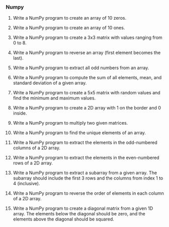### Numpy
1. Write a NumPy program to create an array of 10 zeros.

2. Write a NumPy program to create an array of 10 ones.

3. Write a NumPy program to create a 3x3 matrix with values ranging from 0 to 8.

4. Write a NumPy program to reverse an array (first element becomes the last).

5. Write a NumPy program to extract all odd numbers from an array.

6. Write a NumPy program to compute the sum of all elements, mean, and standard deviation of a given array.

7. Write a NumPy program to create a 5x5 matrix with random values and find the minimum and maximum values.

8. Write a NumPy program to create a 2D array with 1 on the border and 0 inside.

9. Write a NumPy program to multiply two given matrices.

10. Write a NumPy program to find the unique elements of an array.

11. Write a NumPy program to extract the elements in the odd-numbered columns of a 2D array.

12. Write a NumPy program to extract the elements in the even-numbered rows of a 2D array.

13. Write a NumPy program to extract a subarray from a given array. The subarray should include the first 3 rows and the columns from index 1 to 4 (inclusive).

14. Write a NumPy program to reverse the order of elements in each column of a 2D array.

15. Write a NumPy program to create a diagonal matrix from a given 1D array. The elements below the diagonal should be zero, and the elements above the diagonal should be squared.
